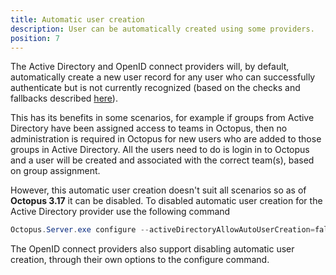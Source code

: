 ```yaml
---
title: Automatic user creation
description: User can be automatically created using some providers.
position: 7
---
```


The Active Directory and OpenID connect providers will, by default, automatically create a new user record for any user who can successfully authenticate but is not currently recognized (based on the checks and fallbacks described [here](index.md#AuthenticationProviders-Usernames,emailaddresses,UPNsandExternalIds)).

This has its benefits in some scenarios, for example if groups from Active Directory have been assigned access to teams in Octopus, then no administration is required in Octopus for new users who are added to those groups in Active Directory. All the users need to do is login in to Octopus and a user will be created and associated with the correct team(s), based on group assignment.

However, this automatic user creation doesn't suit all scenarios so as of **Octopus 3.17** it can be disabled. To disabled automatic user creation for the Active Directory provider use the following command

```powershell
Octopus.Server.exe configure --activeDirectoryAllowAutoUserCreation=false
```

The OpenID connect providers also support disabling automatic user creation, through their own options to the configure command.
